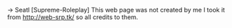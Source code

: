->        Seatl
                      [Supreme-Roleplay]
This web page was not created by me I took it from http://web-srp.tk/ so all credits to them.
